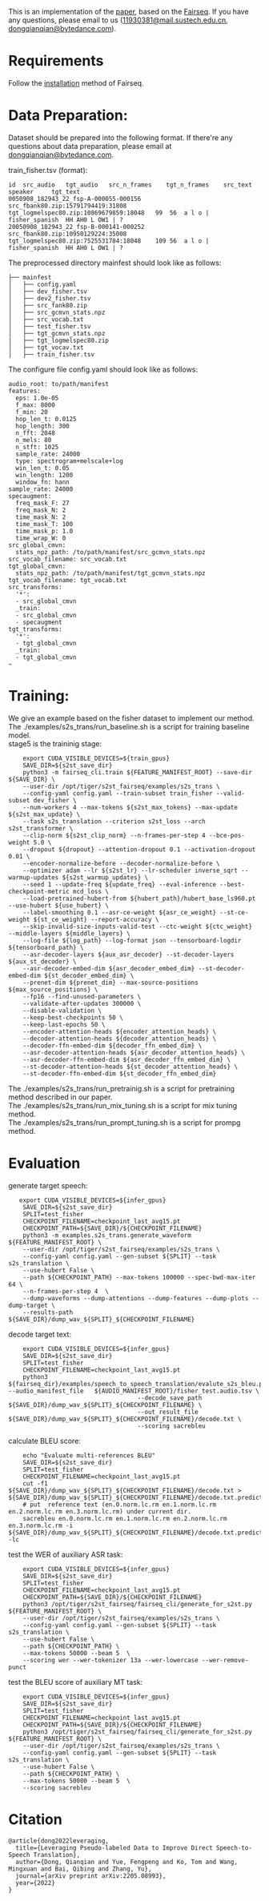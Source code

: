 This is an implementation of the [paper](https://arxiv.org/abs/2205.08993), based on the [Fairseq](https://github.com/pytorch/fairseq). 
If you have any questions, please email to us (11930381@mail.sustech.edu.cn, dongqianqian@bytedance.com).
# Requirements
Follow the [installation](https://github.com/pytorch/fairseq) method of Fairseq.  
# Data Preparation: 
Dataset should be prepared into the following format. If there're any questions about data preparation, please email at dongqianqian@bytedance.com.

train_fisher.tsv (format):  
```
id	src_audio	tgt_audio	src_n_frames	tgt_n_frames	src_text	speaker		tgt_text  
0050908_182943_22_fsp-A-000055-000156   src_fbank80.zip:15791794419:31808  tgt_logmelspec80.zip:10869679859:18048   99  56  a l o | fisher_spanish  HH AH0 L OW1 | ?    
20050908_182943_22_fsp-B-000141-000252  src_fbank80.zip:10950129224:35008  tgt_logmelspec80.zip:7525531784:18048    109 56  a l o | fisher_spanish  HH AH0 L OW1 | ?
```
The preprocessed directory mainfest should look like as follows:
```
├── mainfest
│   ├── config.yaml
│   ├── dev_fisher.tsv
│   ├── dev2_fisher.tsv
│   ├── src_fank80.zip
│   ├── src_gcmvn_stats.npz
│   ├── src_vocab.txt
│   ├── test_fisher.tsv
│   ├── tgt_gcmvn_stats.npz
|   ├── tgt_logmelspec80.zip
│   ├── tgt_vocav.txt
│   ├── train_fisher.tsv

```
The configure file config.yaml should look like as follows:
```
audio_root: to/path/manifest
features:
  eps: 1.0e-05
  f_max: 8000
  f_min: 20
  hop_len_t: 0.0125
  hop_length: 300
  n_fft: 2048
  n_mels: 80
  n_stft: 1025
  sample_rate: 24000
  type: spectrogram+melscale+log
  win_len_t: 0.05
  win_length: 1200
  window_fn: hann
sample_rate: 24000
specaugment:
  freq_mask_F: 27
  freq_mask_N: 2
  time_mask_N: 2
  time_mask_T: 100
  time_mask_p: 1.0
  time_wrap_W: 0
src_global_cmvn:
  stats_npz_path: /to/path/manifest/src_gcmvn_stats.npz
src_vocab_filename: src_vocab.txt
tgt_global_cmvn:
  stats_npz_path: /to/path/manifest/tgt_gcmvn_stats.npz
tgt_vocab_filename: tgt_vocab.txt
src_transforms:
  '*':
  - src_global_cmvn
  _train:
  - src_global_cmvn
  - specaugment
tgt_transforms:
  '*':
  - tgt_global_cmvn
  _train:
  - tgt_global_cmvn
~
```
# Training: 
We give an example based on the fisher dataset to implement our method.  
The ./examples/s2s_trans/run_baseline.sh is a script for training baseline model.    
stage5 is the traininig stage:  
```
    export CUDA_VISIBLE_DEVICES=${train_gpus}
    SAVE_DIR=${s2st_save_dir}
    python3 -m fairseq_cli.train ${FEATURE_MANIFEST_ROOT} --save-dir ${SAVE_DIR} \
    --user-dir /opt/tiger/s2st_fairseq/examples/s2s_trans \
    --config-yaml config.yaml --train-subset train_fisher --valid-subset dev_fisher \
    --num-workers 4 --max-tokens ${s2st_max_tokens} --max-update ${s2st_max_update} \
    --task s2s_translation --criterion s2st_loss --arch s2st_transformer \
    --clip-norm ${s2st_clip_norm} --n-frames-per-step 4 --bce-pos-weight 5.0 \
    --dropout ${dropout} --attention-dropout 0.1 --activation-dropout 0.01 \
    --encoder-normalize-before --decoder-normalize-before \
    --optimizer adam --lr ${s2st_lr} --lr-scheduler inverse_sqrt --warmup-updates ${s2st_warmup_updates} \
    --seed 1 --update-freq ${update_freq} --eval-inference --best-checkpoint-metric mcd_loss \
    --load-pretrained-hubert-from ${hubert_path}/hubert_base_ls960.pt --use-hubert ${use_hubert} \
    --label-smoothing 0.1 --asr-ce-weight ${asr_ce_weight} --st-ce-weight ${st_ce_weight} --report-accuracy \
    --skip-invalid-size-inputs-valid-test --ctc-weight ${ctc_weight}  --middle-layers ${middle_layers} \
    --log-file ${log_path} --log-format json --tensorboard-logdir ${tensorboard_path} \
    --asr-decoder-layers ${aux_asr_decoder} --st-decoder-layers ${aux_st_decoder} \
    --asr-decoder-embed-dim ${asr_decoder_embed_dim} --st-decoder-embed-dim ${st_decoder_embed_dim} \
    --prenet-dim ${prenet_dim} --max-source-positions ${max_source_positions} \
    --fp16 --find-unused-parameters \
    --validate-after-updates 300000 \
    --disable-validation \
    --keep-best-checkpoints 50 \
    --keep-last-epochs 50 \
    --encoder-attention-heads ${encoder_attention_heads} \
    --decoder-attention-heads ${decoder_attention_heads} \
    --decoder-ffn-embed-dim ${decoder_ffn_embed_dim} \
    --asr-decoder-attention-heads ${asr_decoder_attention_heads} \
    --asr-decoder-ffn-embed-dim ${asr_decoder_ffn_embed_dim} \
    --st-decoder-attention-heads ${st_decoder_attention_heads} \
    --st-decoder-ffn-embed-dim ${st_decoder_ffn_embed_dim}
```
The ./examples/s2s_trans/run_pretrainig.sh is a script for pretraining method described in our paper.   
The ./examples/s2s_trans/run_mix_tuning.sh is a script for mix tuning method.   
The ./examples/s2s_trans/run_prompt_tuning.sh is a script for prompg method.   
# Evaluation
generate target speech:
```
   export CUDA_VISIBLE_DEVICES=${infer_gpus}
    SAVE_DIR=${s2st_save_dir}
    SPLIT=test_fisher
    CHECKPOINT_FILENAME=checkpoint_last_avg15.pt
    CHECKPOINT_PATH=${SAVE_DIR}/${CHECKPOINT_FILENAME}
    python3 -m examples.s2s_trans.generate_waveform ${FEATURE_MANIFEST_ROOT} \
    --user-dir /opt/tiger/s2st_fairseq/examples/s2s_trans \
    --config-yaml config.yaml --gen-subset ${SPLIT} --task s2s_translation \
    --use-hubert False \
    --path ${CHECKPOINT_PATH} --max-tokens 100000 --spec-bwd-max-iter 64 \
    --n-frames-per-step 4  \
    --dump-waveforms --dump-attentions --dump-features --dump-plots --dump-target \
    --results-path ${SAVE_DIR}/dump_wav_${SPLIT}_${CHECKPOINT_FILENAME}
```
decode target text:
```
    export CUDA_VISIBLE_DEVICES=${infer_gpus}
    SAVE_DIR=${s2st_save_dir}
    SPLIT=test_fisher
    CHECKPOINT_FILENAME=checkpoint_last_avg15.pt
    python3 ${fairseq_dir}/examples/speech_to_speech_translation/evalute_s2s_bleu.py --audio_manifest_file   ${AUDIO_MANIFEST_ROOT}/fisher_test.audio.tsv \
                                    --decode_save_path ${SAVE_DIR}/dump_wav_${SPLIT}_${CHECKPOINT_FILENAME} \
                                    --out_result_file ${SAVE_DIR}/dump_wav_${SPLIT}_${CHECKPOINT_FILENAME}/decode.txt \
                                    --scoring sacrebleu
```
calculate BLEU score:
```
    echo "Evaluate multi-references BLEU"
    SAVE_DIR=${s2st_save_dir}
    SPLIT=test_fisher
    CHECKPOINT_FILENAME=checkpoint_last_avg15.pt
    cut -f1 ${SAVE_DIR}/dump_wav_${SPLIT}_${CHECKPOINT_FILENAME}/decode.txt > ${SAVE_DIR}/dump_wav_${SPLIT}_${CHECKPOINT_FILENAME}/decode.txt.prediction
    # put  reference text (en.0.norm.lc.rm en.1.norm.lc.rm en.2.norm.lc.rm en.3.norm.lc.rm) under current dir.
    sacrebleu en.0.norm.lc.rm en.1.norm.lc.rm en.2.norm.lc.rm en.3.norm.lc.rm -i ${SAVE_DIR}/dump_wav_${SPLIT}_${CHECKPOINT_FILENAME}/decode.txt.prediction -lc
```
test the WER of auxiliary ASR task:
```
    export CUDA_VISIBLE_DEVICES=${infer_gpus}
    SAVE_DIR=${s2st_save_dir}
    SPLIT=test_fisher
    CHECKPOINT_FILENAME=checkpoint_last_avg15.pt
    CHECKPOINT_PATH=${SAVE_DIR}/${CHECKPOINT_FILENAME}
    python3 /opt/tiger/s2st_fairseq/fairseq_cli/generate_for_s2st.py ${FEATURE_MANIFEST_ROOT} \
    --user-dir /opt/tiger/s2st_fairseq/examples/s2s_trans \
    --config-yaml config.yaml --gen-subset ${SPLIT} --task s2s_translation \
    --use-hubert False \
    --path ${CHECKPOINT_PATH} \
    --max-tokens 50000 --beam 5  \
    --scoring wer --wer-tokenizer 13a --wer-lowercase --wer-remove-punct
```
test the BLEU score of auxiliary MT task:
```
    export CUDA_VISIBLE_DEVICES=${infer_gpus}
    SAVE_DIR=${s2st_save_dir}
    SPLIT=test_fisher
    CHECKPOINT_FILENAME=checkpoint_last_avg15.pt
    CHECKPOINT_PATH=${SAVE_DIR}/${CHECKPOINT_FILENAME}
    python3 /opt/tiger/s2st_fairseq/fairseq_cli/generate_for_s2st.py ${FEATURE_MANIFEST_ROOT} \
    --user-dir /opt/tiger/s2st_fairseq/examples/s2s_trans \
    --config-yaml config.yaml --gen-subset ${SPLIT} --task s2s_translation \
    --use-hubert False \
    --path ${CHECKPOINT_PATH} \
    --max-tokens 50000 --beam 5  \
    --scoring sacrebleu
```
# Citation
```
@article{dong2022leveraging,
  title={Leveraging Pseudo-labeled Data to Improve Direct Speech-to-Speech Translation},
  author={Dong, Qianqian and Yue, Fengpeng and Ko, Tom and Wang, Mingxuan and Bai, Qibing and Zhang, Yu},
  journal={arXiv preprint arXiv:2205.08993},
  year={2022}
}
```
